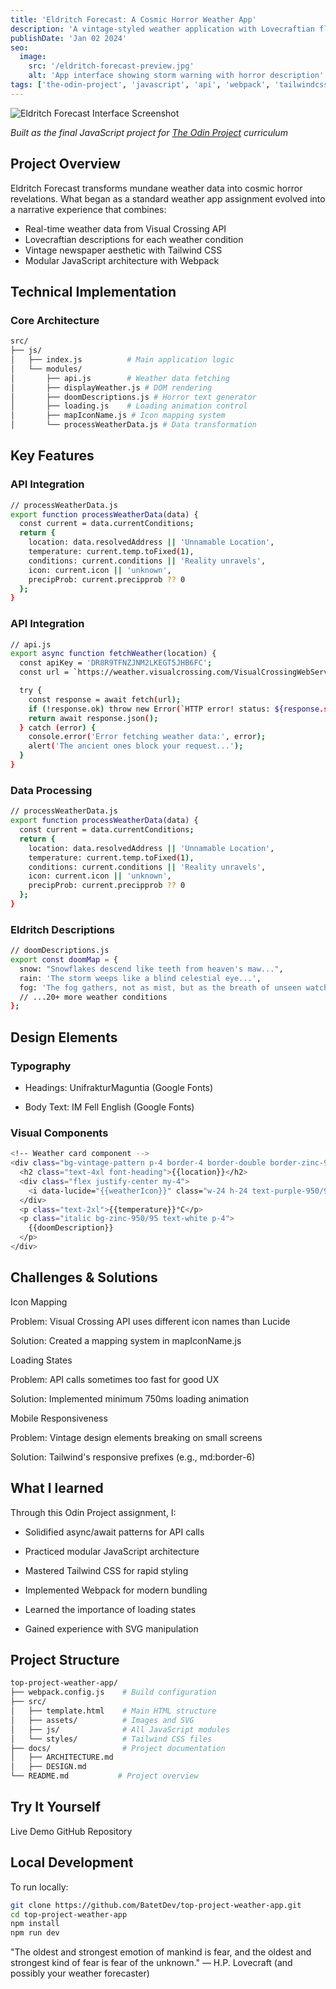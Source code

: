 ```yaml
---
title: 'Eldritch Forecast: A Cosmic Horror Weather App'
description: 'A vintage-styled weather application with Lovecraftian flair - my JavaScript final project for The Odin Project'
publishDate: 'Jan 02 2024'
seo:
  image:
    src: '/eldritch-forecast-preview.jpg'
    alt: 'App interface showing storm warning with horror description'
tags: ['the-odin-project', 'javascript', 'api', 'webpack', 'tailwindcss']
---
```


![Eldritch Forecast Interface Screenshot](/eldritch-forecast-preview.jpg)

_Built as the final JavaScript project for [The Odin Project](https://www.theodinproject.com/) curriculum_

## Project Overview

Eldritch Forecast transforms mundane weather data into cosmic horror revelations. What began as a standard weather app assignment evolved into a narrative experience that combines:

- Real-time weather data from Visual Crossing API
- Lovecraftian descriptions for each weather condition
- Vintage newspaper aesthetic with Tailwind CSS
- Modular JavaScript architecture with Webpack

## Technical Implementation

### Core Architecture

```bash
src/
├── js/
│   ├── index.js          # Main application logic
│   └── modules/
│       ├── api.js        # Weather data fetching
│       ├── displayWeather.js # DOM rendering
│       ├── doomDescriptions.js # Horror text generator
│       ├── loading.js    # Loading animation control
│       ├── mapIconName.js # Icon mapping system
│       └── processWeatherData.js # Data transformation
```

## Key Features

### API Integration

```bash
// processWeatherData.js
export function processWeatherData(data) {
  const current = data.currentConditions;
  return {
    location: data.resolvedAddress || 'Unnamable Location',
    temperature: current.temp.toFixed(1),
    conditions: current.conditions || 'Reality unravels',
    icon: current.icon || 'unknown',
    precipProb: current.precipprob ?? 0
  };
}
```

### API Integration

```bash
// api.js
export async function fetchWeather(location) {
  const apiKey = 'DR8R9TFNZJNM2LKEGT5JHB6FC';
  const url = `https://weather.visualcrossing.com/VisualCrossingWebServices/rest/services/timeline/${encodeURIComponent(location)}?key=${apiKey}`;

  try {
    const response = await fetch(url);
    if (!response.ok) throw new Error(`HTTP error! status: ${response.status}`);
    return await response.json();
  } catch (error) {
    console.error('Error fetching weather data:', error);
    alert('The ancient ones block your request...');
  }
}
```

### Data Processing

```bash
// processWeatherData.js
export function processWeatherData(data) {
  const current = data.currentConditions;
  return {
    location: data.resolvedAddress || 'Unnamable Location',
    temperature: current.temp.toFixed(1),
    conditions: current.conditions || 'Reality unravels',
    icon: current.icon || 'unknown',
    precipProb: current.precipprob ?? 0
  };
}
```

### Eldritch Descriptions

```bash
// doomDescriptions.js
export const doomMap = {
  snow: "Snowflakes descend like teeth from heaven's maw...",
  rain: 'The storm weeps like a blind celestial eye...',
  fog: 'The fog gathers, not as mist, but as the breath of unseen watchers...',
  // ...20+ more weather conditions
};
```

## Design Elements

### Typography

- Headings: UnifrakturMaguntia (Google Fonts)

- Body Text: IM Fell English (Google Fonts)

### Visual Components

```bash
<!-- Weather card component -->
<div class="bg-vintage-pattern p-4 border-4 border-double border-zinc-950/90">
  <h2 class="text-4xl font-heading">{{location}}</h2>
  <div class="flex justify-center my-4">
    <i data-lucide="{{weatherIcon}}" class="w-24 h-24 text-purple-950/90"></i>
  </div>
  <p class="text-2xl">{{temperature}}°C</p>
  <p class="italic bg-zinc-950/95 text-white p-4">
    {{doomDescription}}
  </p>
</div>
```

## Challenges & Solutions

Icon Mapping

Problem: Visual Crossing API uses different icon names than Lucide

Solution: Created a mapping system in mapIconName.js

Loading States

Problem: API calls sometimes too fast for good UX

Solution: Implemented minimum 750ms loading animation

Mobile Responsiveness

Problem: Vintage design elements breaking on small screens

Solution: Tailwind's responsive prefixes (e.g., md:border-6)

## What I learned

Through this Odin Project assignment, I:

- Solidified async/await patterns for API calls

- Practiced modular JavaScript architecture

- Mastered Tailwind CSS for rapid styling

- Implemented Webpack for modern bundling

- Learned the importance of loading states

- Gained experience with SVG manipulation

## Project Structure

```bash
top-project-weather-app/
├── webpack.config.js    # Build configuration
├── src/
│   ├── template.html    # Main HTML structure
│   ├── assets/          # Images and SVG
│   ├── js/              # All JavaScript modules
│   └── styles/          # Tailwind CSS files
├── docs/                # Project documentation
│   ├── ARCHITECTURE.md
│   ├── DESIGN.md
└── README.md           # Project overview
```

## Try It Yourself

Live Demo
GitHub Repository

## Local Development

To run locally:

```bash
git clone https://github.com/BatetDev/top-project-weather-app.git
cd top-project-weather-app
npm install
npm run dev
```

"The oldest and strongest emotion of mankind is fear,
and the oldest and strongest kind of fear is fear of the unknown."
— H.P. Lovecraft (and possibly your weather forecaster)
